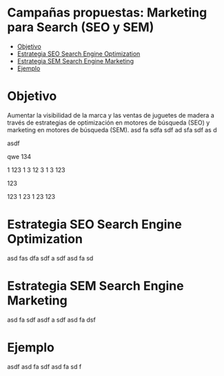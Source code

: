 
# Campañas propuestas: Marketing para Search (SEO y SEM)



- [Objetivo](#objetivo)
- [Estrategia SEO Search Engine Optimization](#Estrategia-SEO-Search-Engine-Optimization)
- [Estrategia SEM Search Engine Marketing](#estrategia_sem)
- [Ejemplo](#ejemplo)

# Objetivo
Aumentar la visibilidad de la marca y las ventas de juguetes de madera a través de estrategias de optimización en motores de búsqueda (SEO) y marketing en motores de búsqueda (SEM).
asd
fa
sdfa
sdf
ad
sfa
sdf
as
d

asdf

qwe
134

1
123
1
3
12
3
1
3
123

123


123
1
23
1
23
123


# Estrategia SEO Search Engine Optimization

asd
fas
dfa
sdf
a
sdf
asd
fa
sd
# Estrategia SEM Search Engine Marketing

asd
fa
sdf
asdf
a
sdf
asd
fa
dsf

# Ejemplo
asdf
asd
fa
sdf
asd
fa
sd
f
